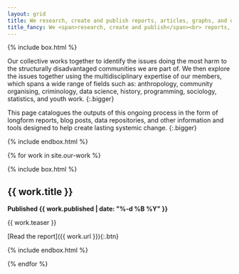 ```yaml
---
layout: grid
title: We research, create and publish reports, articles, graphs, and data sources about state violence and its causes
title_fancy: We <span>research, create and publish</span><br> reports, articles, graphs and data<br> about <span>state violence and its causes.</span>
---
```


<!-- Page introduction -->

{% include box.html %}

Our collective works together to identify the issues doing the most harm to the structurally disadvantaged communities we are part of. We then explore the issues together using the multidisciplinary expertise of our members, which spans a wide range of fields such as: anthropology, community organising, criminology, data science, history, programming, sociology, statistics, and youth work.
{:.bigger}

This page catalogues the outputs of this ongoing process in the form of longform reports, blog posts, data repositories, and other information and tools designed to help create lasting systemic change.
{:.bigger}

{% include endbox.html %}

{% for work in site.our-work %}

{% include box.html %}

## {{ work.title }}

**Published {{ work.published | date: "%-d %B %Y" }}**

{{ work.teaser }}

[Read the report]({{ work.url }}){:.btn}

{% include endbox.html %}

{% endfor %}
